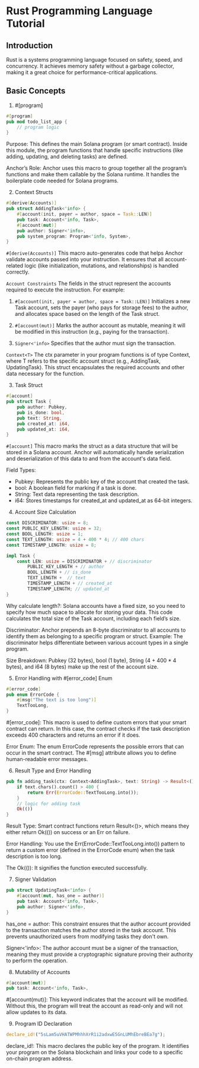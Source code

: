 # Rust Programming Language Tutorial

## Introduction

Rust is a systems programming language focused on safety, speed, and concurrency. It achieves memory safety without a garbage collector, making it a great choice for performance-critical applications.

## Basic Concepts

1. #[program]

```rs
#[program]
pub mod todo_list_app {
    // program logic
}
```

Purpose: This defines the main Solana program (or smart contract). Inside this module, the program functions that handle specific instructions (like adding, updating, and deleting tasks) are defined.

Anchor’s Role: Anchor uses this macro to group together all the program’s functions and make them callable by the Solana runtime. It handles the boilerplate code needed for Solana programs.

2. Context Structs

```rs
#[derive(Accounts)]
pub struct AddingTask<'info> {
    #[account(init, payer = author, space = Task::LEN)]
    pub task: Account<'info, Task>,
    #[account(mut)]
    pub author: Signer<'info>,
    pub system_program: Program<'info, System>,
}
```

`#[derive(Accounts)]`
This macro auto-generates code that helps Anchor validate accounts passed into your instruction. It ensures that all account-related logic (like initialization, mutations, and relationships) is handled correctly.

`Account Constraints`
The fields in the struct represent the accounts required to execute the instruction. For example:

1. `#[account(init, payer = author, space = Task::LEN)]`
   Initializes a new Task account, sets the payer (who pays for storage fees) to the author, and allocates space based on the length of the Task struct.

2. `#[account(mut)]`
   Marks the author account as mutable, meaning it will be modified in this instruction (e.g., paying for the transaction).

3. `Signer<'info>`
   Specifies that the author must sign the transaction.

`Context<T>`
The ctx parameter in your program functions is of type Context<T>, where T refers to the specific account struct (e.g., AddingTask, UpdatingTask). This struct encapsulates the required accounts and other data necessary for the function.

3. Task Struct

```rs
#[account]
pub struct Task {
    pub author: Pubkey,
    pub is_done: bool,
    pub text: String,
    pub created_at: i64,
    pub updated_at: i64,
}
```

`#[account]`
This macro marks the struct as a data structure that will be stored in a Solana account. Anchor will automatically handle serialization and deserialization of this data to and from the account's data field.

Field Types:

- Pubkey: Represents the public key of the account that created the task.
- bool: A boolean field for marking if a task is done.
- String: Text data representing the task description.
- i64: Stores timestamps for created_at and updated_at as 64-bit integers.

4. Account Size Calculation

```rs
const DISCRIMINATOR: usize = 8;
const PUBLIC_KEY_LENGTH: usize = 32;
const BOOL_LENGTH: usize = 1;
const TEXT_LENGTH: usize = 4 + 400 * 4; // 400 chars
const TIMESTAMP_LENGTH: usize = 8;

impl Task {
    const LEN: usize = DISCRIMINATOR + // discriminator
        PUBLIC_KEY_LENGTH + // author
        BOOL_LENGTH + // is_done
        TEXT_LENGTH +  // text
        TIMESTAMP_LENGTH + // created_at
        TIMESTAMP_LENGTH; // updated_at
}
```

Why calculate length?: Solana accounts have a fixed size, so you need to specify how much space to allocate for storing your data. This code calculates the total size of the Task account, including each field’s size.

Discriminator: Anchor prepends an 8-byte discriminator to all accounts to identify them as belonging to a specific program or struct.
Example: The discriminator helps differentiate between various account types in a single program.

Size Breakdown:
Pubkey (32 bytes), bool (1 byte), String (4 + 400 \* 4 bytes), and i64 (8 bytes) make up the rest of the account size.

5. Error Handling with #[error_code] Enum

```rs
#[error_code]
pub enum ErrorCode {
    #[msg("The text is too long")]
    TextTooLong,
}
```

#[error_code]: This macro is used to define custom errors that your smart contract can return. In this case, the contract checks if the task description exceeds 400 characters and returns an error if it does.

Error Enum: The enum ErrorCode represents the possible errors that can occur in the smart contract. The #[msg] attribute allows you to define human-readable error messages.

6. Result Type and Error Handling

```rs
pub fn adding_task(ctx: Context<AddingTask>, text: String) -> Result<()> {
    if text.chars().count() > 400 {
        return Err(ErrorCode::TextTooLong.into());
    }
    // logic for adding task
    Ok(())
}
```

Result Type: Smart contract functions return Result<()>, which means they either return Ok(()) on success or an Err on failure.

Error Handling: You use the Err(ErrorCode::TextTooLong.into()) pattern to return a custom error (defined in the ErrorCode enum) when the task description is too long.

The Ok(()): It signifies the function executed successfully.

7. Signer Validation

```rs
pub struct UpdatingTask<'info> {
    #[account(mut, has_one = author)]
    pub task: Account<'info, Task>,
    pub author: Signer<'info>,
}
```

has_one = author: This constraint ensures that the author account provided to the transaction matches the author stored in the task account. This prevents unauthorized users from modifying tasks they don't own.

Signer<'info>: The author account must be a signer of the transaction, meaning they must provide a cryptographic signature proving their authority to perform the operation.

8. Mutability of Accounts

```rs
#[account(mut)]
pub task: Account<'info, Task>,
```

#[account(mut)]: This keyword indicates that the account will be modified. Without this, the program will treat the account as read-only and will not allow updates to its data.

9. Program ID Declaration

```rs
declare_id!("5sLam5uVHATWPMhhhXrR1i2adxwE5GnLUMhEbreBEa7g");
```

declare_id!: This macro declares the public key of the program. It identifies your program on the Solana blockchain and links your code to a specific on-chain program address.

